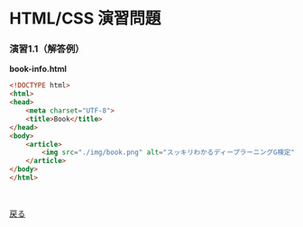 # HTML/CSS 演習問題

### 演習1.1（解答例）

**book-info.html**

```html
<!DOCTYPE html>
<html>
<head>
    <meta charset="UTF-8">
    <title>Book</title>
</head>
<body>
    <article>
        <img src="./img/book.png" alt="スッキリわかるディープラーニングG検定">
    </article>
</body>
</html>
```

<br>

[戻る](../README.md)